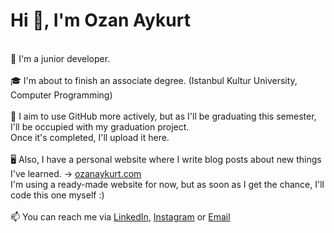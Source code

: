 # Hi 👋, I'm Ozan Aykurt
<br> 🌱 I'm a junior developer. <br>
<br> 🎓 I'm about to finish an associate degree. (Istanbul Kultur University, Computer Programming) <br>
<br> 🎯 I aim to use GitHub more actively, but as I'll be graduating this semester, I'll be occupied with my graduation project. <br>
Once it's completed, I'll upload it here.<br>
<br> 🖥️ Also, I have a personal website where I write blog posts about new things I've learned. -> [ozanaykurt.com](https://www.ozanaykurt.com/en) <br>
I'm using a ready-made website for now, but as soon as I get the chance, I'll code this one myself :) <br>
<br> 📫 You can reach me via [LinkedIn](https://linkedin.com/in/aykurtozan), [Instagram](https://www.instagram.com/ozanaykurt) or [Email](mailto:oznaykurt@gmail.com) <br>
